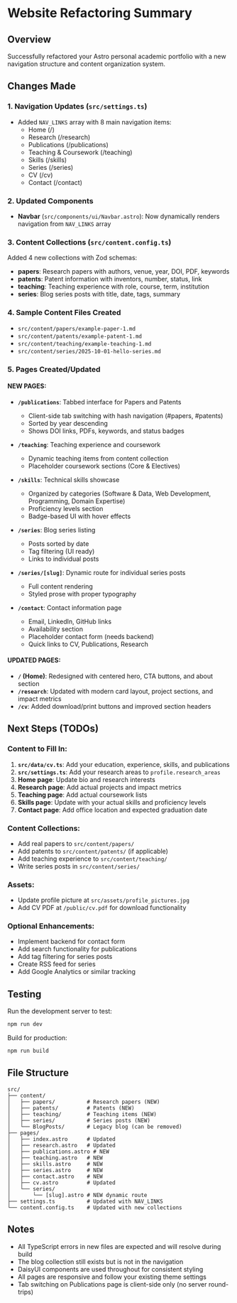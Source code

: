 # Website Refactoring Summary

## Overview
Successfully refactored your Astro personal academic portfolio with a new navigation structure and content organization system.

## Changes Made

### 1. Navigation Updates (`src/settings.ts`)
- Added `NAV_LINKS` array with 8 main navigation items:
  - Home (/)
  - Research (/research)
  - Publications (/publications)
  - Teaching & Coursework (/teaching)
  - Skills (/skills)
  - Series (/series)
  - CV (/cv)
  - Contact (/contact)

### 2. Updated Components
- **Navbar** (`src/components/ui/Navbar.astro`): Now dynamically renders navigation from `NAV_LINKS` array

### 3. Content Collections (`src/content.config.ts`)
Added 4 new collections with Zod schemas:
- **papers**: Research papers with authors, venue, year, DOI, PDF, keywords
- **patents**: Patent information with inventors, number, status, link
- **teaching**: Teaching experience with role, course, term, institution
- **series**: Blog series posts with title, date, tags, summary

### 4. Sample Content Files Created
- `src/content/papers/example-paper-1.md`
- `src/content/patents/example-patent-1.md`
- `src/content/teaching/example-teaching-1.md`
- `src/content/series/2025-10-01-hello-series.md`

### 5. Pages Created/Updated

#### NEW PAGES:
- **`/publications`**: Tabbed interface for Papers and Patents
  - Client-side tab switching with hash navigation (#papers, #patents)
  - Sorted by year descending
  - Shows DOI links, PDFs, keywords, and status badges
  
- **`/teaching`**: Teaching experience and coursework
  - Dynamic teaching items from content collection
  - Placeholder coursework sections (Core & Electives)
  
- **`/skills`**: Technical skills showcase
  - Organized by categories (Software & Data, Web Development, Programming, Domain Expertise)
  - Proficiency levels section
  - Badge-based UI with hover effects
  
- **`/series`**: Blog series listing
  - Posts sorted by date
  - Tag filtering (UI ready)
  - Links to individual posts
  
- **`/series/[slug]`**: Dynamic route for individual series posts
  - Full content rendering
  - Styled prose with proper typography
  
- **`/contact`**: Contact information page
  - Email, LinkedIn, GitHub links
  - Availability section
  - Placeholder contact form (needs backend)
  - Quick links to CV, Publications, Research

#### UPDATED PAGES:
- **`/` (Home)**: Redesigned with centered hero, CTA buttons, and about section
- **`/research`**: Updated with modern card layout, project sections, and impact metrics
- **`/cv`**: Added download/print buttons and improved section headers

## Next Steps (TODOs)

### Content to Fill In:
1. **`src/data/cv.ts`**: Add your education, experience, skills, and publications
2. **`src/settings.ts`**: Add your research areas to `profile.research_areas`
3. **Home page**: Update bio and research interests
4. **Research page**: Add actual projects and impact metrics
5. **Teaching page**: Add actual coursework lists
6. **Skills page**: Update with your actual skills and proficiency levels
7. **Contact page**: Add office location and expected graduation date

### Content Collections:
- Add real papers to `src/content/papers/`
- Add patents to `src/content/patents/` (if applicable)
- Add teaching experience to `src/content/teaching/`
- Write series posts in `src/content/series/`

### Assets:
- Update profile picture at `src/assets/profile_pictures.jpg`
- Add CV PDF at `/public/cv.pdf` for download functionality

### Optional Enhancements:
- Implement backend for contact form
- Add search functionality for publications
- Add tag filtering for series posts
- Create RSS feed for series
- Add Google Analytics or similar tracking

## Testing
Run the development server to test:
```bash
npm run dev
```

Build for production:
```bash
npm run build
```

## File Structure
```
src/
├── content/
│   ├── papers/          # Research papers (NEW)
│   ├── patents/         # Patents (NEW)
│   ├── teaching/        # Teaching items (NEW)
│   ├── series/          # Series posts (NEW)
│   └── BlogPosts/       # Legacy blog (can be removed)
├── pages/
│   ├── index.astro      # Updated
│   ├── research.astro   # Updated
│   ├── publications.astro # NEW
│   ├── teaching.astro   # NEW
│   ├── skills.astro     # NEW
│   ├── series.astro     # NEW
│   ├── contact.astro    # NEW
│   ├── cv.astro         # Updated
│   └── series/
│       └── [slug].astro # NEW dynamic route
├── settings.ts          # Updated with NAV_LINKS
└── content.config.ts    # Updated with new collections
```

## Notes
- All TypeScript errors in new files are expected and will resolve during build
- The blog collection still exists but is not in the navigation
- DaisyUI components are used throughout for consistent styling
- All pages are responsive and follow your existing theme settings
- Tab switching on Publications page is client-side only (no server round-trips)
